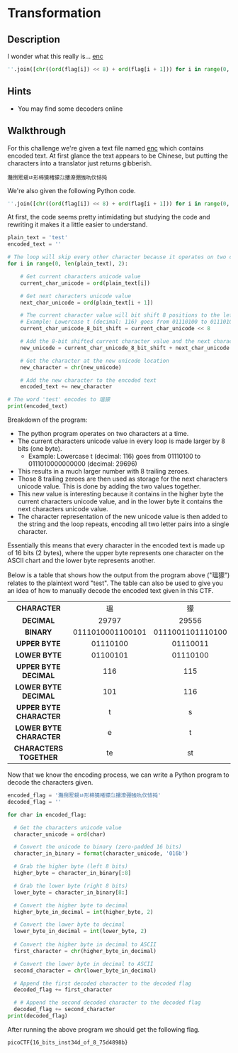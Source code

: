 # Transformation

## Description

I wonder what this really is... [enc](https://mercury.picoctf.net/static/77a2b202236aa741e988581e78d277a6/enc "Encoded Text File")

```python
''.join([chr((ord(flag[i]) << 8) + ord(flag[i + 1])) for i in range(0, len(flag), 2)])
```

## Hints

* You may find some decoders online

## Walkthrough

For this challenge we're given a text file named [enc](./enc "Text file with encoded text") which contains encoded text. At first glance the text appears to be Chinese, but putting the characters into a translator just returns gibberish.

```灩捯䍔䙻ㄶ形楴獟楮獴㌴摟潦弸強㕤㐸㤸扽```

We're also given the following Python code.

```python
''.join([chr((ord(flag[i]) << 8) + ord(flag[i + 1])) for i in range(0, len(flag), 2)])
```

At first, the code seems pretty intimidating but studying the code and rewriting it makes it a little easier to understand.

```python
plain_text = 'test'
encoded_text = ''

# The loop will skip every other character because it operates on two characters at a time.
for i in range(0, len(plain_text), 2):

    # Get current characters unicode value
    current_char_unicode = ord(plain_text[i])

    # Get next characters unicode value
    next_char_unicode = ord(plain_text[i + 1])

    # The current character value will bit shift 8 positions to the left
    # Example: Lowercase t (decimal: 116) goes from 01110100 to 0111010000000000 (decimal: 29696)
    current_char_unicode_8_bit_shift = current_char_unicode << 8

    # Add the 8-bit shifted current character value and the next characters unicode value
    new_unicode = current_char_unicode_8_bit_shift + next_char_unicode

    # Get the character at the new unicode location
    new_character = chr(new_unicode)

    # Add the new character to the encoded text
    encoded_text += new_character

# The word 'test' encodes to 瑥獴
print(encoded_text)
```

Breakdown of the program:
* The python program operates on two characters at a time.
* The current characters unicode value in every loop is made larger by 8 bits (one byte).
  * Example: Lowercase t (decimal: 116) goes from 01110100 to 0111010000000000 (decimal: 29696)
* This results in a much larger number with 8 trailing zeroes.
* Those 8 trailing zeroes are then used as storage for the next characters unicode value. This is done by adding the two values together.
* This new value is interesting because it contains in the higher byte the current characters unicode value, and in the lower byte it contains the next characters unicode value.
* The character representation of the new unicode value is then added to the string and the loop repeats, encoding all two letter pairs into a single character.

Essentially this means that every character in the encoded text is made up of 16 bits (2 bytes), where the upper byte represents one character on the ASCII chart and the lower byte represents another.

Below is a table that shows how the output from the program above ("瑥獴") relates to the plaintext word "test". The table can also be used to give you an idea of how to manually decode the encoded text given in this CTF.

|                          |                  |                  |
|:------------------------:|:----------------:|:----------------:|
| **CHARACTER**            | 瑥                | 獴                |
| **DECIMAL**              | 29797            | 29556            |
| **BINARY**               | 0111010001100101 | 0111001101110100 |
| **UPPER BYTE**           | 01110100         | 01110011         |
| **LOWER BYTE**           | 01100101         | 01110100         |
| **UPPER BYTE DECIMAL**   | 116              | 115              |
| **LOWER BYTE DECIMAL**   | 101              | 116              |
| **UPPER BYTE CHARACTER** | t                | s                |
| **LOWER BYTE CHARACTER** | e                | t                |
| **CHARACTERS TOGETHER**  | te               | st               |


Now that we know the encoding process, we can write a Python program to decode the characters given.

```python
encoded_flag = '灩捯䍔䙻ㄶ形楴獟楮獴㌴摟潦弸強㕤㐸㤸扽'
decoded_flag = ''

for char in encoded_flag:

  # Get the characters unicode value
  character_unicode = ord(char)

  # Convert the unicode to binary (zero-padded 16 bits)
  character_in_binary = format(character_unicode, '016b')

  # Grab the higher byte (left 8 bits)
  higher_byte = character_in_binary[:8]

  # Grab the lower byte (right 8 bits)
  lower_byte = character_in_binary[8:]

  # Convert the higher byte to decimal
  higher_byte_in_decimal = int(higher_byte, 2)

  # Convert the lower byte to decimal
  lower_byte_in_decimal = int(lower_byte, 2)
  
  # Convert the higher byte in decimal to ASCII
  first_character = chr(higher_byte_in_decimal)

  # Convert the lower byte in decimal to ASCII
  second_character = chr(lower_byte_in_decimal)

  # Append the first decoded character to the decoded flag
  decoded_flag += first_character

  # # Append the second decoded character to the decoded flag
  decoded_flag += second_character
print(decoded_flag)
```

After running the above program we should get the following flag.

```picoCTF{16_bits_inst34d_of_8_75d4898b}```
